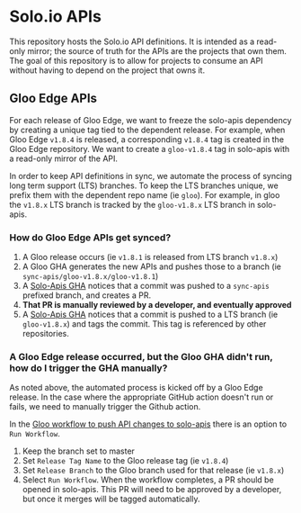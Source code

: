 # Solo.io APIs
This repository hosts the Solo.io API definitions. It is intended as a read-only mirror; the source of truth for the 
APIs are the projects that own them. The goal of this repository is to allow for projects to consume an API 
without having to depend on the project that owns it.

## Gloo Edge APIs
For each release of Gloo Edge, we want to freeze the solo-apis dependency by creating a unique tag tied to the dependent release. For example, when Gloo Edge `v1.8.4` is released, a corresponding `v1.8.4` tag is created in the Gloo Edge repository. We want to create a `gloo-v1.8.4` tag in solo-apis with a read-only mirror of the API.

In order to keep API definitions in sync, we automate the process of syncing long term support (LTS) branches. To keep the LTS branches unique, we prefix them with the dependent repo name (ie `gloo`). For example, in gloo the `v1.8.x` LTS branch is tracked by the `gloo-v1.8.x` LTS branch in solo-apis.

### How do Gloo Edge APIs get synced?

1. A Gloo release occurs (ie `v1.8.1` is released from LTS branch `v1.8.x`)
1. A Gloo GHA generates the new APIs and pushes those to a branch (ie `sync-apis/gloo-v1.8.x/gloo-v1.8.1`)
1. A [Solo-Apis GHA](.github/workflows/README.md#create-pr-for-lts-branch) notices that a commit was pushed to a `sync-apis` prefixed branch, and creates a PR.
1. **That PR is manually reviewed by a developer, and eventually approved**
1. A [Solo-Apis GHA](.github/workflows/README.md/#tag-commit-on-lts-branch) notices that a commit is pushed to a LTS branch (ie `gloo-v1.8.x`) and tags the commit. This tag is referenced by other repositories.

### A Gloo Edge release occurred, but the Gloo GHA didn't run, how do I trigger the GHA manually?
As noted above, the automated process is kicked off by a Gloo Edge release. In the case where the appropriate GitHub action doesn't run or fails, we need to manually trigger the Github action.

In the [Gloo workflow to push API changes to solo-apis](https://github.com/solo-io/gloo/actions/workflows/push-solo-apis-branch.yaml) there is an option to `Run Workflow`.

1. Keep the branch set to master
1. Set `Release Tag Name` to the Gloo release tag (ie `v1.8.4`)
1. Set `Release Branch` to the Gloo branch used for that release (ie `v1.8.x`)
1. Select `Run Workflow`. When the workflow completes, a PR should be opened in solo-apis. This PR will need to be approved by a developer, but once it merges will be tagged automatically.